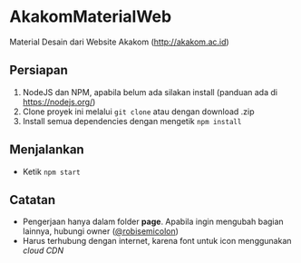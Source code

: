 # AkakomMaterialWeb
Material Desain dari Website Akakom (http://akakom.ac.id)

## Persiapan
1. NodeJS dan NPM, apabila belum ada silakan install (panduan ada di https://nodejs.org/)
2. Clone proyek ini melalui ```git clone``` atau dengan download .zip
3. Install semua dependencies dengan mengetik ```npm install```

## Menjalankan
* Ketik ```npm start```

## Catatan
* Pengerjaan hanya dalam folder **page**. Apabila ingin mengubah bagian lainnya, hubungi owner ([@robisemicolon](https://github.com/robisemicolon))
* Harus terhubung dengan internet, karena font untuk icon menggunakan *cloud CDN*
